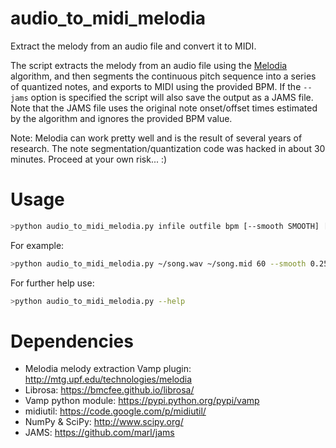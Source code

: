 # audio_to_midi_melodia
Extract the melody from an audio file and convert it to MIDI.

The script extracts the melody from an audio file using the [Melodia](http://mtg.upf.edu/technologies/melodia) algorithm, and then segments the continuous pitch sequence into a series of quantized notes, and exports to MIDI using the provided BPM. If the `--jams` option is specified the script will also save the output as a JAMS file. Note that the JAMS file uses the original note onset/offset times estimated by the algorithm and ignores the provided BPM value.

Note: Melodia can work pretty well and is the result of several years of research. The note segmentation/quantization code was hacked in about 30 minutes. Proceed at your own risk... :)

# Usage
```bash
>python audio_to_midi_melodia.py infile outfile bpm [--smooth SMOOTH] [--minduration MINDURATION] [--jams]
```
For example:
```bash
>python audio_to_midi_melodia.py ~/song.wav ~/song.mid 60 --smooth 0.25 --minduration 0.1 --jams
```
For further help use:
```bash
>python audio_to_midi_melodia.py --help
```

# Dependencies
- Melodia melody extraction Vamp plugin: http://mtg.upf.edu/technologies/melodia
- Librosa: https://bmcfee.github.io/librosa/
- Vamp python module: https://pypi.python.org/pypi/vamp
- midiutil: https://code.google.com/p/midiutil/
- NumPy & SciPy: http://www.scipy.org/
- JAMS: https://github.com/marl/jams
